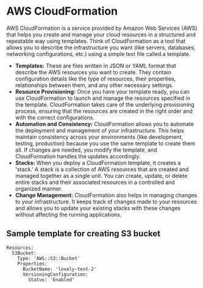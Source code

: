 # AWS CloudFormation

AWS CloudFormation is a service provided by Amazon Web Services (AWS) that helps you create and manage your cloud resources in a structured and repeatable way using templates. Think of CloudFormation as a tool that allows you to describe the infrastructure you want (like servers, databases, networking configurations, etc.) using a simple text file called a template.

* **Templates:** These are files written in JSON or YAML format that describe the AWS resources you want to create. They contain configuration details like the type of resources, their properties, relationships between them, and any other necessary settings.
* **Resource Provisioning:** Once you have your template ready, you can use CloudFormation to launch and manage the resources specified in the template. CloudFormation takes care of the underlying provisioning process, ensuring that the resources are created in the right order and with the correct configurations.
* **Automation and Consistency:** CloudFormation allows you to automate the deployment and management of your infrastructure. This helps maintain consistency across your environments (like development, testing, production) because you use the same template to create them all. If changes are needed, you modify the template, and CloudFormation handles the updates accordingly.
* **Stacks:** When you deploy a CloudFormation template, it creates a 'stack.' A stack is a collection of AWS resources that are created and managed together as a single unit. You can create, update, or delete entire stacks and their associated resources in a controlled and organized manner.
* **Change Management:** CloudFormation also helps in managing changes to your infrastructure. It keeps track of changes made to your resources and allows you to update your existing stacks with these changes without affecting the running applications.

## Sample template for creating S3 bucket

```
Resources:
  S3Bucket:
    Type: 'AWS::S3::Bucket'
    Properties: 
      BucketName: 'lovely-test-2'
      VersioningConfiguration: 
        Status: 'Enabled'
```
